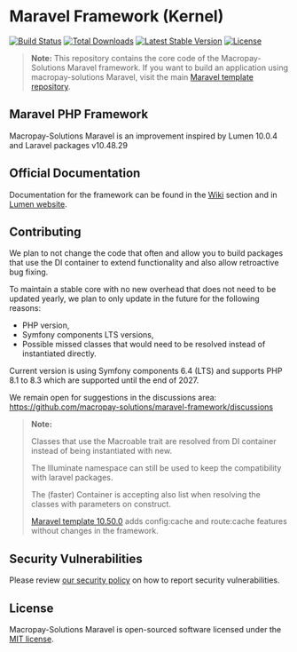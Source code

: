 # Maravel Framework (Kernel)

[![Build Status](https://github.com/macropay-solutions/maravel-framework/actions/workflows/tests.yml/badge.svg)](https://github.com/macropay-solutions/maravel-framework/actions)
[![Total Downloads](https://img.shields.io/packagist/dt/macropay-solutions/maravel-framework)](https://packagist.org/packages/macropay-solutions/maravel-framework)
[![Latest Stable Version](https://img.shields.io/packagist/v/macropay-solutions/maravel-framework)](https://packagist.org/packages/macropay-solutions/maravel-framework)
[![License](https://img.shields.io/packagist/l/macropay-solutions/maravel-framework)](https://packagist.org/packages/macropay-solutions/maravel-framework)

> **Note:** This repository contains the core code of the Macropay-Solutions Maravel framework. If you want to build an application using macropay-solutions Maravel, visit the main [Maravel template repository](https://github.com/macropay-solutions/maravel).

## Maravel PHP Framework

Macropay-Solutions Maravel is an improvement inspired by Lumen  10.0.4 and Laravel packages v10.48.29

## Official Documentation

Documentation for the framework can be found in the [Wiki](https://github.com/macropay-solutions/maravel-framework/wiki) section and in [Lumen website](https://lumen.laravel.com/docs/10.x).

## Contributing

We plan to not change the code that often and allow you to build packages that use the DI container to extend functionality and also allow retroactive bug fixing.

To maintain a stable core with no new overhead that does not need to be updated yearly, we plan to only update in the future for the following reasons:

- PHP version,
- Symfony components LTS versions,
- Possible missed classes that would need to be resolved instead of instantiated directly.

Current version is using Symfony components 6.4 (LTS) and supports PHP 8.1 to 8.3 which are supported until the end of 2027.

We remain open for suggestions in the discussions area: https://github.com/macropay-solutions/maravel-framework/discussions

> **Note:**
>
> Classes that use the Macroable trait are resolved from DI container instead of being instantiated with new.
>
> The Illuminate namespace can still be used to keep the compatibility with laravel packages.
>
> The (faster) Container is accepting also list when resolving the classes with parameters on construct.
>
> [Maravel template 10.50.0](https://github.com/macropay-solutions/maravel) adds config:cache and route:cache features without changes in the framework.

## Security Vulnerabilities

Please review [our security policy](https://github.com/macropay-solutions/maravel-framework/security/policy) on how to report security vulnerabilities.

## License

Macropay-Solutions Maravel is open-sourced software licensed under the [MIT license](LICENSE).
